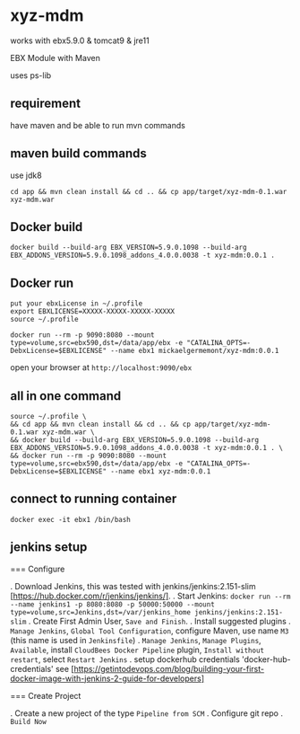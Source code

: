 # xyz-mdm

works with ebx5.9.0 & tomcat9 & jre11

EBX Module with Maven

uses ps-lib

## requirement

have maven and be able to run mvn commands

## maven build commands

use jdk8

```
cd app && mvn clean install && cd .. && cp app/target/xyz-mdm-0.1.war xyz-mdm.war
```

## Docker build

```
docker build --build-arg EBX_VERSION=5.9.0.1098 --build-arg EBX_ADDONS_VERSION=5.9.0.1098_addons_4.0.0.0038 -t xyz-mdm:0.0.1 .
```

## Docker run

```
put your ebxLicense in ~/.profile
export EBXLICENSE=XXXXX-XXXXX-XXXXX-XXXXX
source ~/.profile

docker run --rm -p 9090:8080 --mount type=volume,src=ebx590,dst=/data/app/ebx -e "CATALINA_OPTS=-DebxLicense=$EBXLICENSE" --name ebx1 mickaelgermemont/xyz-mdm:0.0.1
```

open your browser at ```http://localhost:9090/ebx```

## all in one command

```
source ~/.profile \
&& cd app && mvn clean install && cd .. && cp app/target/xyz-mdm-0.1.war xyz-mdm.war \
&& docker build --build-arg EBX_VERSION=5.9.0.1098 --build-arg EBX_ADDONS_VERSION=5.9.0.1098_addons_4.0.0.0038 -t xyz-mdm:0.0.1 . \
&& docker run --rm -p 9090:8080 --mount type=volume,src=ebx590,dst=/data/app/ebx -e "CATALINA_OPTS=-DebxLicense=$EBXLICENSE" --name ebx1 xyz-mdm:0.0.1
```

## connect to running container

```
docker exec -it ebx1 /bin/bash
```

## jenkins setup

=== Configure

. Download Jenkins, this was tested with jenkins/jenkins:2.151-slim [https://hub.docker.com/r/jenkins/jenkins/].
. Start Jenkins: `docker run --rm --name jenkins1 -p 8080:8080 -p 50000:50000 --mount type=volume,src=Jenkins,dst=/var/jenkins_home jenkins/jenkins:2.151-slim`
. Create First Admin User, `Save and Finish`.
. Install suggested plugins
. `Manage Jenkins`, `Global Tool Configuration`, configure Maven, use name `M3` (this name is used in `Jenkinsfile`)
. `Manage Jenkins`, `Manage Plugins`, `Available`, install `CloudBees Docker Pipeline` plugin, `Install without restart`, select `Restart Jenkins`
. setup dockerhub credentials 'docker-hub-credentials' see [https://getintodevops.com/blog/building-your-first-docker-image-with-jenkins-2-guide-for-developers]

=== Create Project

. Create a new project of the type `Pipeline from SCM`
. Configure git repo
. `Build Now`
